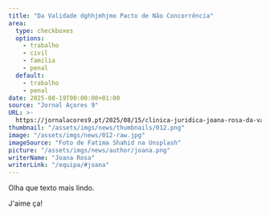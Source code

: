 ```yaml
---
title: "Da Validade dghhjmhjmo Pacto de Não Concorrência"
area:
  type: checkboxes
  options:
    - trabalho
    - civil
    - familia
    - penal
  default:
    - trabalho
    - penal
date: 2025-08-19T00:00:00+01:00
source: "Jornal Açores 9"
URL: >-
  https://jornalacores9.pt/2025/08/15/clinica-juridica-joana-rosa-da-validade-do-pacto-de-nao-concorrencia/
thumbnail: "/assets/imgs/news/thumbnails/012.png"
image: "/assets/imgs/news/012-raw.jpg"
imageSource: "Foto de Fatima Shahid na Unsplash"
picture: "/assets/imgs/news/author/joana.png"
writerName: "Joana Rosa"
writerLink: "/equipa/#joana"
---
```

Olha que texto mais lindo.

J'aime ça!

